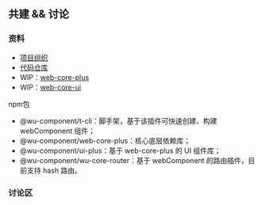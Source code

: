 ## 共建 && 讨论

### 资料

* [项目组织](https://github.com/wu-component)
* [代码仓库](https://github.com/wu-component/web-component-plus)
* WIP：[web-core-plus](https://banlikanban.com/kanban/628b2b6eceb11d7b004930af/%E6%AC%A2%E8%BF%8E%E6%9F%A5%E7%9C%8B%E6%9D%BF%E6%A0%97%E7%9C%8B%E6%9D%BF%E3%80%8Ccomponent-core%E3%80%8D)
* WIP：[web-core-ui](https://banlikanban.com/kanban/628b2b93ceb11d7b00493195/%E6%AC%A2%E8%BF%8E%E6%9F%A5%E7%9C%8B%E6%9D%BF%E6%A0%97%E7%9C%8B%E6%9D%BF%E3%80%8Ccomponent-ui%E3%80%8D)

npm包

* @wu-component/t-cli：脚手架，基于该插件可快速创建、构建 webComponent 组件；
* @wu-component/web-core-plus：核心底层依赖库；
* @wu-component/ui-plus：基于 web-core-plus 的 UI 组件库；
* @wu-component/wu-core-router：基于 webComponent 的路由插件，目前支持 hash 路由。

### 讨论区

<div style="width:100%; margin: 0 auto; ">
    <wu-waline-comment serverurl="https://wu-component-issues.vercel.app" style="--waline-theme-color: #409eff" dark="body.theme-dark" language="zh-CN" comment="true" pageview="true" emoji="['//unpkg.com/@waline/emojis@1.0.1/weibo', '//unpkg.com/@waline/emojis@1.0.1/bilibili']"></wu-waline-comment>
</div>
